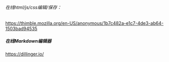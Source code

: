 ###### 在线html/js/css编辑/保存：

https://thimble.mozilla.org/en-US/anonymous/1b7c482a-e1c7-4de3-ab64-1503bad94535


##### 在线Markdown编辑器

https://dillinger.io/

